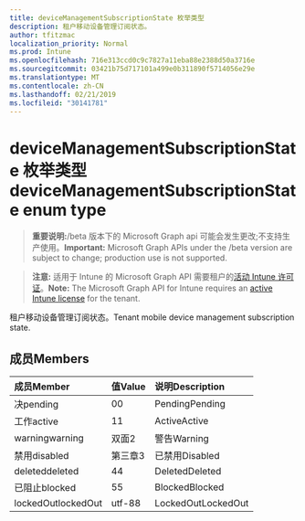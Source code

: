 ```yaml
---
title: deviceManagementSubscriptionState 枚举类型
description: 租户移动设备管理订阅状态。
author: tfitzmac
localization_priority: Normal
ms.prod: Intune
ms.openlocfilehash: 716e313ccd0c9c7827a11eba88e2388d50a3716e
ms.sourcegitcommit: 03421b75d717101a499e0b311890f5714056e29e
ms.translationtype: MT
ms.contentlocale: zh-CN
ms.lasthandoff: 02/21/2019
ms.locfileid: "30141781"
---
```

# <a name="devicemanagementsubscriptionstate-enum-type"></a><span data-ttu-id="7e6c2-103">deviceManagementSubscriptionState 枚举类型</span><span class="sxs-lookup"><span data-stu-id="7e6c2-103">deviceManagementSubscriptionState enum type</span></span>

> <span data-ttu-id="7e6c2-104">**重要说明:**/beta 版本下的 Microsoft Graph api 可能会发生更改;不支持生产使用。</span><span class="sxs-lookup"><span data-stu-id="7e6c2-104">**Important:** Microsoft Graph APIs under the /beta version are subject to change; production use is not supported.</span></span>

> <span data-ttu-id="7e6c2-105">**注意:** 适用于 Intune 的 Microsoft Graph API 需要租户的[活动 Intune 许可证](https://go.microsoft.com/fwlink/?linkid=839381)。</span><span class="sxs-lookup"><span data-stu-id="7e6c2-105">**Note:** The Microsoft Graph API for Intune requires an [active Intune license](https://go.microsoft.com/fwlink/?linkid=839381) for the tenant.</span></span>

<span data-ttu-id="7e6c2-106">租户移动设备管理订阅状态。</span><span class="sxs-lookup"><span data-stu-id="7e6c2-106">Tenant mobile device management subscription state.</span></span>

## <a name="members"></a><span data-ttu-id="7e6c2-107">成员</span><span class="sxs-lookup"><span data-stu-id="7e6c2-107">Members</span></span>
|<span data-ttu-id="7e6c2-108">成员</span><span class="sxs-lookup"><span data-stu-id="7e6c2-108">Member</span></span>|<span data-ttu-id="7e6c2-109">值</span><span class="sxs-lookup"><span data-stu-id="7e6c2-109">Value</span></span>|<span data-ttu-id="7e6c2-110">说明</span><span class="sxs-lookup"><span data-stu-id="7e6c2-110">Description</span></span>|
|:---|:---|:---|
|<span data-ttu-id="7e6c2-111">决</span><span class="sxs-lookup"><span data-stu-id="7e6c2-111">pending</span></span>|<span data-ttu-id="7e6c2-112">0</span><span class="sxs-lookup"><span data-stu-id="7e6c2-112">0</span></span>|<span data-ttu-id="7e6c2-113">Pending</span><span class="sxs-lookup"><span data-stu-id="7e6c2-113">Pending</span></span>|
|<span data-ttu-id="7e6c2-114">工作</span><span class="sxs-lookup"><span data-stu-id="7e6c2-114">active</span></span>|<span data-ttu-id="7e6c2-115">1</span><span class="sxs-lookup"><span data-stu-id="7e6c2-115">1</span></span>|<span data-ttu-id="7e6c2-116">Active</span><span class="sxs-lookup"><span data-stu-id="7e6c2-116">Active</span></span>|
|<span data-ttu-id="7e6c2-117">warning</span><span class="sxs-lookup"><span data-stu-id="7e6c2-117">warning</span></span>|<span data-ttu-id="7e6c2-118">双面</span><span class="sxs-lookup"><span data-stu-id="7e6c2-118">2</span></span>|<span data-ttu-id="7e6c2-119">警告</span><span class="sxs-lookup"><span data-stu-id="7e6c2-119">Warning</span></span>|
|<span data-ttu-id="7e6c2-120">禁用</span><span class="sxs-lookup"><span data-stu-id="7e6c2-120">disabled</span></span>|<span data-ttu-id="7e6c2-121">第三章</span><span class="sxs-lookup"><span data-stu-id="7e6c2-121">3</span></span>|<span data-ttu-id="7e6c2-122">已禁用</span><span class="sxs-lookup"><span data-stu-id="7e6c2-122">Disabled</span></span>|
|<span data-ttu-id="7e6c2-123">deleted</span><span class="sxs-lookup"><span data-stu-id="7e6c2-123">deleted</span></span>|<span data-ttu-id="7e6c2-124">4</span><span class="sxs-lookup"><span data-stu-id="7e6c2-124">4</span></span>|<span data-ttu-id="7e6c2-125">Deleted</span><span class="sxs-lookup"><span data-stu-id="7e6c2-125">Deleted</span></span>|
|<span data-ttu-id="7e6c2-126">已阻止</span><span class="sxs-lookup"><span data-stu-id="7e6c2-126">blocked</span></span>|<span data-ttu-id="7e6c2-127">5</span><span class="sxs-lookup"><span data-stu-id="7e6c2-127">5</span></span>|<span data-ttu-id="7e6c2-128">Blocked</span><span class="sxs-lookup"><span data-stu-id="7e6c2-128">Blocked</span></span>|
|<span data-ttu-id="7e6c2-129">lockedOut</span><span class="sxs-lookup"><span data-stu-id="7e6c2-129">lockedOut</span></span>|<span data-ttu-id="7e6c2-130">utf-8</span><span class="sxs-lookup"><span data-stu-id="7e6c2-130">8</span></span>|<span data-ttu-id="7e6c2-131">LockedOut</span><span class="sxs-lookup"><span data-stu-id="7e6c2-131">LockedOut</span></span>|




